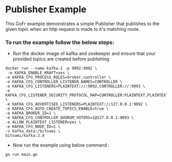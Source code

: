 # Publisher Example

This GoFr example demonstrates a simple Publisher that publishes to the given topic when an http request is made to it's
matching route.

### To run the example follow the below steps:

- Run the docker image of kafka and zookeeper and ensure that your provided topics are created before publishing
```console
docker run --name kafka-1 -p 9092:9092 \
 -e KAFKA_ENABLE_KRAFT=yes \
-e KAFKA_CFG_PROCESS_ROLES=broker,controller \
-e KAFKA_CFG_CONTROLLER_LISTENER_NAMES=CONTROLLER \
-e KAFKA_CFG_LISTENERS=PLAINTEXT://:9092,CONTROLLER://:9093 \
-e KAFKA_CFG_LISTENER_SECURITY_PROTOCOL_MAP=CONTROLLER:PLAINTEXT,PLAINTEXT:PLAINTEXT \
-e KAFKA_CFG_ADVERTISED_LISTENERS=PLAINTEXT://127.0.0.1:9092 \
-e KAFKA_CFG_AUTO_CREATE_TOPICS_ENABLE=true \
-e KAFKA_BROKER_ID=1 \
-e KAFKA_CFG_CONTROLLER_QUORUM_VOTERS=1@127.0.0.1:9093 \
-e ALLOW_PLAINTEXT_LISTENER=yes \
-e KAFKA_CFG_NODE_ID=1 \
-v kafka_data:/bitnami \
bitnami/kafka:3.4 
```

- Now run the example using below command :

```console
go run main.go
```

